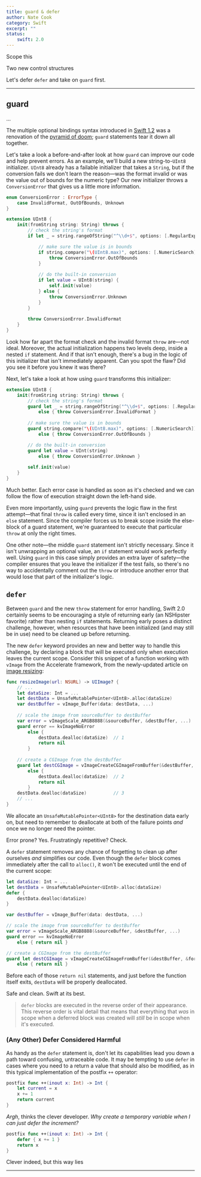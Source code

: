 ```yaml
---
title: guard & defer
author: Nate Cook
category: Swift
excerpt: ""
status:
    swift: 2.0
---
```


Scope this

Two new control structures

Let's defer `defer` and take on `guard` first.

---

## guard

...

The multiple optional bindings syntax introduced in [Swift 1.2](/swift-1.2/) was a renovation of the [pyramid of doom](http://www.scottlogic.com/blog/2014/12/08/swift-optional-pyramids-of-doom.html); `guard` statements tear it down all together.

Let's take a look a before-and-after look at how `guard` can improve our code and help prevent errors. As an example, we'll build a new string-to-`UInt8` initializer. `UInt8` already has a failable initializer that takes  a `String`, but if the conversion fails we don't learn the reason—was the format invalid or was the value out of bounds for the numeric type? Our new initializer throws a `ConversionError` that gives us a little more information.

```swift
enum ConversionError : ErrorType {
    case InvalidFormat, OutOfBounds, Unknown
}

extension UInt8 {
    init(fromString string: String) throws {
        // check the string's format
        if let _ = string.rangeOfString("^\\d+$", options: [.RegularExpressionSearch]) {

            // make sure the value is in bounds
            if string.compare("\(UInt8.max)", options: [.NumericSearch]) != NSComparisonResult.OrderedAscending {
                throw ConversionError.OutOfBounds
            }
            
            // do the built-in conversion
            if let value = UInt8(string) {
                self.init(value)
            } else {
                throw ConversionError.Unknown
            }
        }
        
        throw ConversionError.InvalidFormat
    }
}
```

Look how far apart the format check and the invalid format `throw` are—not ideal. Moreover, the actual initialization happens two levels deep, inside a nested `if` statement. And if that isn't enough, there's a bug in the logic of this initializer that isn't immediately apparent. Can you spot the flaw? Did you see it before you knew it was there?

Next, let's take a look at how using `guard` transforms this initializer:

```swift
extension UInt8 {
    init(fromString string: String) throws {
        // check the string's format
        guard let _ = string.rangeOfString("^\\d+$", options: [.RegularExpressionSearch]) 
            else { throw ConversionError.InvalidFormat }
        
        // make sure the value is in bounds
        guard string.compare("\(UInt8.max)", options: [.NumericSearch]) != NSComparisonResult.OrderedDescending 
            else { throw ConversionError.OutOfBounds }

        // do the built-in conversion
        guard let value = UInt(string) 
            else { throw ConversionError.Unknown }
        
        self.init(value)
    }
}
```

Much better. Each error case is handled as soon as it's checked and we can follow the flow of execution straight down the left-hand side. 

Even more importantly, using `guard` prevents the logic flaw in the first attempt—that final `throw` is called every time, since it isn't enclosed in an `else` statement. Since the compiler forces us to break scope inside the else-block of a guard statement, we're guaranteed to execute that particular `throw` at only the right times.

One other note—the middle `guard` statement isn't strictly necessary. Since it isn't unwrapping an optional value, an `if` statement would work perfectly well. Using `guard` in this case simply provides an extra layer of safety—the compiler ensures that you leave the initializer if the test fails, so there's no way to accidentally comment out the `throw` or introduce another error that would lose that part of the initializer's logic.


## `defer`

Between `guard` and the new `throw` statement for error handling, Swift 2.0 certainly seems to be encouraging a style of returning early (an NSHipster favorite) rather than nesting `if` statements. Returning early poses a distinct challenge, however, when resources that have been initialized (and may still be in use) need to be cleaned up before returning.

The new `defer` keyword provides an new and better way to handle this challenge, by declaring a block that will be executed only when execution leaves the current scope. Consider this snippet of a function working with `vImage` from the Accelerate framework, from the newly-updated article on [image resizing](/image-resizing/):

```swift
func resizeImage(url: NSURL) -> UIImage? {
    // ...
    let dataSize: Int = ...
    let destData = UnsafeMutablePointer<UInt8>.alloc(dataSize)
    var destBuffer = vImage_Buffer(data: destData, ...)
    
    // scale the image from sourceBuffer to destBuffer
    var error = vImageScale_ARGB8888(&sourceBuffer, &destBuffer, ...)
    guard error == kvImageNoError
        else {
            destData.dealloc(dataSize)  // 1
            return nil
        }
    
    // create a CGImage from the destBuffer
    guard let destCGImage = vImageCreateCGImageFromBuffer(&destBuffer, &format, ...) 
        else {
            destData.dealloc(dataSize)  // 2
            return nil
        }
    destData.dealloc(dataSize)          // 3
    // ...
}
```

We allocate an `UnsafeMutablePointer<UInt8>` for the destination data early on, but need to remember to deallocate at both of the failure points *and* once we no longer need the pointer.

Error prone? Yes. Frustratingly repetitive? Check.

A `defer` statement removes any chance of forgetting to clean up after ourselves *and* simplifies our code. Even though the `defer` block comes immediately after the call to `alloc()`, it won't be executed until the end of the current scope:

```swift
let dataSize: Int = ...
let destData = UnsafeMutablePointer<UInt8>.alloc(dataSize)
defer {
    destData.dealloc(dataSize)
}

var destBuffer = vImage_Buffer(data: destData, ...)

// scale the image from sourceBuffer to destBuffer
var error = vImageScale_ARGB8888(&sourceBuffer, &destBuffer, ...)
guard error == kvImageNoError 
    else { return nil }

// create a CGImage from the destBuffer
guard let destCGImage = vImageCreateCGImageFromBuffer(&destBuffer, &format, ...) 
    else { return nil }
```

Before each of those `return nil` statements, and just before the function itself exits, `destData` will be properly deallocated.

Safe and clean. Swift at its best.

> `defer` blocks are executed in the reverse order of their appearance. This reverse order is vital detail that means that everything that *was* in scope when a deferred block was created will *still* be in scope when it's executed.


### (Any Other) Defer Considered Harmful

As handy as the `defer` statement is, don't let its capabilities lead you down a path toward confusing, untraceable code. It may be tempting to use `defer` in cases where you need to a return a value that should also be modified, as in this typical implementation of the postfix `++` operator:

```swift
postfix func ++(inout x: Int) -> Int {
    let current = x
    x += 1
    return current
}
```

*Argh*, thinks the clever developer. *Why create a temporary variable when I can just defer the increment?*

```swift
postfix func ++(inout x: Int) -> Int {
    defer { x += 1 }
    return x
}
```

Clever indeed, but this way lies 




---










